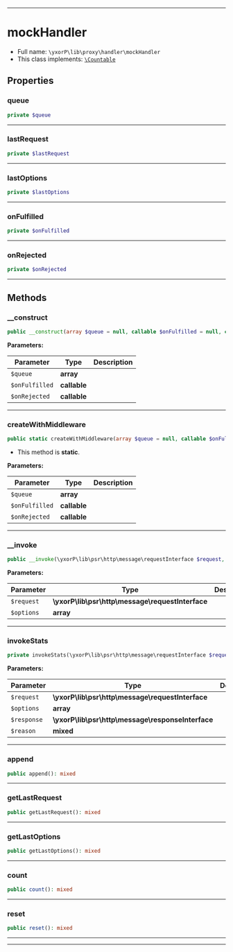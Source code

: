 ***

# mockHandler





* Full name: `\yxorP\lib\proxy\handler\mockHandler`
* This class implements:
[`\Countable`](../../../../../Countable.md)



## Properties


### queue



```php
private $queue
```






***

### lastRequest



```php
private $lastRequest
```






***

### lastOptions



```php
private $lastOptions
```






***

### onFulfilled



```php
private $onFulfilled
```






***

### onRejected



```php
private $onRejected
```






***

## Methods


### __construct



```php
public __construct(array $queue = null, callable $onFulfilled = null, callable $onRejected = null): mixed
```








**Parameters:**

| Parameter | Type | Description |
|-----------|------|-------------|
| `$queue` | **array** |  |
| `$onFulfilled` | **callable** |  |
| `$onRejected` | **callable** |  |




***

### createWithMiddleware



```php
public static createWithMiddleware(array $queue = null, callable $onFulfilled = null, callable $onRejected = null): mixed
```



* This method is **static**.




**Parameters:**

| Parameter | Type | Description |
|-----------|------|-------------|
| `$queue` | **array** |  |
| `$onFulfilled` | **callable** |  |
| `$onRejected` | **callable** |  |




***

### __invoke



```php
public __invoke(\yxorP\lib\psr\http\message\requestInterface $request, array $options): mixed
```








**Parameters:**

| Parameter | Type | Description |
|-----------|------|-------------|
| `$request` | **\yxorP\lib\psr\http\message\requestInterface** |  |
| `$options` | **array** |  |




***

### invokeStats



```php
private invokeStats(\yxorP\lib\psr\http\message\requestInterface $request, array $options, \yxorP\lib\psr\http\message\responseInterface $response = null, mixed $reason = null): mixed
```








**Parameters:**

| Parameter | Type | Description |
|-----------|------|-------------|
| `$request` | **\yxorP\lib\psr\http\message\requestInterface** |  |
| `$options` | **array** |  |
| `$response` | **\yxorP\lib\psr\http\message\responseInterface** |  |
| `$reason` | **mixed** |  |




***

### append



```php
public append(): mixed
```











***

### getLastRequest



```php
public getLastRequest(): mixed
```











***

### getLastOptions



```php
public getLastOptions(): mixed
```











***

### count



```php
public count(): mixed
```











***

### reset



```php
public reset(): mixed
```











***


***

